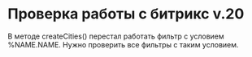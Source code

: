 # Проверка работы с битрикс v.20
В методе createCities() перестал работать фильтр с условием %NAME.NAME. Нужно проверить все фильтры с таким условием. 